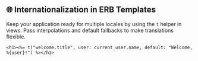 ## 🌐 Internationalization in ERB Templates
Keep your application ready for multiple locales by using the `t` helper in views. Pass interpolations and default fallbacks to make translations flexible.

```erb
<h1><%= t("welcome.title", user: current_user.name, default: "Welcome, %{user}!") %></h1>
```